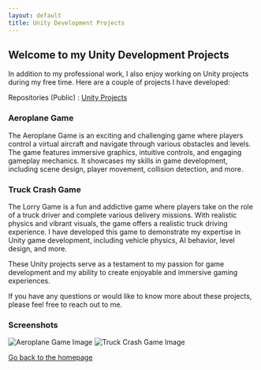 ```yaml
---
layout: default
title: Unity Development Projects
---
```


## Welcome to my Unity Development Projects

In addition to my professional work, I also enjoy working on Unity projects during my free time. Here are a couple of projects I have developed:

Repositories (Public) : [Unity Projects](https://github.com/fazrul96/UnityProjects)

### Aeroplane Game

The Aeroplane Game is an exciting and challenging game where players control a virtual aircraft and navigate through various obstacles and levels. The game features immersive graphics, intuitive controls, and engaging gameplay mechanics. It showcases my skills in game development, including scene design, player movement, collision detection, and more.

### Truck Crash Game

The Lorry Game is a fun and addictive game where players take on the role of a truck driver and complete various delivery missions. With realistic physics and vibrant visuals, the game offers a realistic truck driving experience. I have developed this game to demonstrate my expertise in Unity game development, including vehicle physics, AI behavior, level design, and more.

These Unity projects serve as a testament to my passion for game development and my ability to create enjoyable and immersive gaming experiences.

If you have any questions or would like to know more about these projects, please feel free to reach out to me.

### Screenshots

![Aeroplane Game Image](/assets/img/aeroplane-game.jpg)
![Truck Crash Game Image](/assets/img/truck-crash-game.jpg)

[Go back to the homepage](https://fazrul96.github.io/fazrul.github.io/)